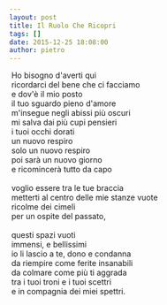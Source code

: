 ```yaml
---
layout: post
title: Il Ruolo Che Ricopri
tags: []
date: 2015-12-25 18:08:00
author: pietro
---
```

&nbsp;Ho bisogno d'averti qui<br/>&nbsp;ricordarci del bene che ci facciamo<br/>&nbsp;e dov'è il mio posto<br/>&nbsp;il tuo sguardo pieno d'amore<br/>&nbsp;m'insegue negli abissi più oscuri<br/>&nbsp;mi salva dai più cupi pensieri<br/>&nbsp;i tuoi occhi dorati<br/>&nbsp;un nuovo respiro<br/>&nbsp;solo un nuovo respiro<br/>&nbsp;poi sarà un nuovo giorno<br/>&nbsp;e ricomincerà tutto da capo<br/><br/>&nbsp;voglio essere tra le tue braccia<br/>&nbsp;metterti al centro delle mie stanze vuote<br/>&nbsp;ricolme dei cimeli<br/>&nbsp;per un ospite del passato,<br/><br/>&nbsp;questi spazi vuoti<br/>&nbsp;immensi, e bellissimi<br/>&nbsp;io li lascio a te, dono e condanna<br/>&nbsp;da riempire come ferite insanabili<br/>&nbsp;da colmare come più ti aggrada<br/>&nbsp;tra i tuoi troni e i tuoi scettri<br/>&nbsp;e in compagnia dei miei spettri.
